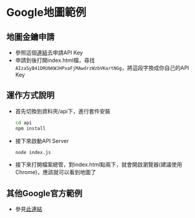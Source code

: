 # Google地圖範例

## 地圖金鑰申請

- 參照這個[連結](https://developers.google.com/maps/documentation/javascript/get-api-key)去申請API Key
- 申請到後打開index.html檔，尋找```AIzaSyB41DRUbKWJHPxaFjMAwdrzWzbVKartNGg```，將這段字換成你自己的API Key

## 運作方式說明

- 首先切換到資料夾/api下，進行套件安裝
  ```bash
  cd api
  npm install
  ```
- 接下來啟動API Server
  ```bash
  node index.js
  ```
- 接下來打開檔案總管，對index.html點兩下，就會開啟瀏覽器(建議使用Chrome)，應該就可以看到地圖了

## 其他Google官方範例

- 參見[此連結](https://developers.google.com/maps/documentation/javascript/examples)